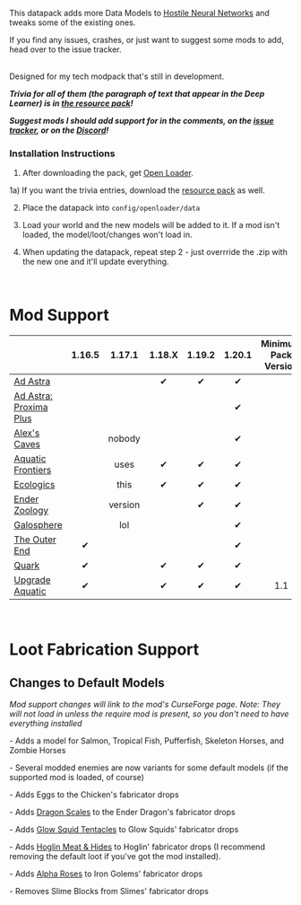 This datapack adds more Data Models to [Hostile Neural Networks](https://www.curseforge.com/minecraft/mc-mods/hostile-neural-networks) and tweaks some of the existing ones.
 

If you find any issues, crashes, or just want to suggest some mods to add, head over to the issue tracker.

   
Designed for my tech modpack that's still in development.


 _**Trivia for all of them (the paragraph of text that appear in the Deep Learner) is in [the resource pack](https://www.curseforge.com/minecraft/texture-packs/modded-data-models-trivia)!**_


_**Suggest mods I should add support for in the comments, on the [issue tracker](https://github.com/vizthex123/ExtraDataModels/issues), or on the [Discord](https://discord.com/invite/NtwzA6X)!**_



### Installation Instructions

1) After downloading the pack, get [Open Loader](https://www.curseforge.com/minecraft/mc-mods/open-loader).

1a) If you want the trivia entries, download the [resource pack](https://www.curseforge.com/minecraft/texture-packs/modded-data-models-trivia) as well.

2) Place the datapack into `config/openloader/data`

3) Load your world and the new models will be added to it. If a mod isn't loaded, the model/loot/changes won't load in.

4) When updating the datapack, repeat step 2 - just overrride the .zip with the new one and it'll update everything.

  

Mod Support
===========

|                        | 1.16.5 |  1.17.1 | 1.18.X | 1.19.2 | 1.20.1 | Minimum Pack Version |
|------------------------|:------:|:-------:|:------:|:------:|:------:|:--------------------:|
| [Ad Astra](https://www.curseforge.com/minecraft/mc-mods/ad-astra)               |        |         |    ✔   |    ✔   |    ✔   |                      |
| [Ad Astra: Proxima Plus](https://www.curseforge.com/minecraft/mc-mods/ad-astra-proxima-plus) |        |         |        |        |    ✔   |                      |
| [Alex's Caves](https://www.curseforge.com/minecraft/mc-mods/alexs-caves)           |        |  nobody |        |        |    ✔   |                      |
| [Aquatic Frontiers](https://www.curseforge.com/minecraft/mc-mods/aquatic-frontiers)      |        |   uses  |    ✔   |    ✔   |    ✔   |                      |
| [Ecologics](https://www.curseforge.com/minecraft/mc-mods/ecologics)              |        |   this  |    ✔   |    ✔   |    ✔   |                      |
| [Ender Zoology](https://www.curseforge.com/minecraft/mc-mods/ender-zoology)          |        | version |        |    ✔   |    ✔   |                      |
| [Galosphere](https://www.curseforge.com/minecraft/mc-mods/galosphere)             |        |   lol   |        |        |    ✔   |                      |
| [The Outer End](https://www.curseforge.com/minecraft/mc-mods/the-outer-end)          |    ✔   |         |        |        |    ✔   |                      |
| [Quark](https://www.curseforge.com/minecraft/mc-mods/quark)                  |    ✔   |         |    ✔   |    ✔   |    ✔   |                      |
| [Upgrade Aquatic](https://www.curseforge.com/minecraft/mc-mods/upgrade-aquatic)        |    ✔   |         |    ✔   |    ✔   |    ✔   |          1.1         |
  

Loot Fabrication Support
========================

Changes to Default Models
-------------------------

_Mod support changes will link to the mod's CurseForge page._
_Note: They will not load in unless the require mod is present, so you don't need to have everything installed_
 

\- Adds a model for Salmon, Tropical Fish, Pufferfish, Skeleton Horses, and Zombie Horses

\- Several modded enemies are now variants for some default models (if the supported mod is loaded, of course)

\- Adds Eggs to the Chicken's fabricator drops

\- Adds [Dragon Scales](https://modrinth.com/mod/quark) to the Ender Dragon's fabricator drops

\- Adds [Glow Squid Tentacles](https://modrinth.com/mod/deeper_caves) to Glow Squids' fabricator drops

\- Adds [Hoglin Meat & Hides](https://www.curseforge.com/minecraft/mc-mods/netherific) to Hoglin' fabricator drops (I recommend removing the default loot if you've got the mod installed).

\- Adds [Alpha Roses](https://modrinth.com/mod/regions-unexplored) to Iron Golems' fabricator drops

\- Removes Slime Blocks from Slimes' fabricator drops